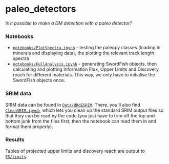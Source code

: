 # paleo_detectors
*Is it possible to make a DM detection with a paleo detector?*

### Notebooks

* [`notebooks/PlotSpectra.ipynb`](notebooks/PlotSpectra.ipynb) - testing the paleopy classes (loading in minerals and displaying data), the plotting the relevant track length spectra
* [`notebooks/FullAnalysis.ipynb`](notebooks/FullAnalysis.ipynb) - generating SwordFish objects, then calculating and plotting Information Flux, Upper Limits and Discovery reach for different materials. This way, we only have to initialise the SwordFish objects once.

### SRIM data

SRIM data can be found in [`Data/dRdESRIM`](Data/dRdESRIM). There, you'll also find [`CleanSRIM.ipynb`](Data/dRdESRIM/CleanSRIM.ipynb), which lets you clean up the standard SRIM output files so that they can be read by the code (you just have to trim off the top and bottom junk from the files first, then the notebook can read them in and format them properly).

### Results

Tables of projected upper limits and discovery reach are output to [`ES/limits`](ES/limits).
